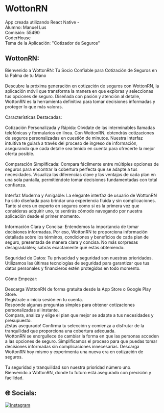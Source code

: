 # WottonRN
App creada utilizando React Native -<br>
Alumno: Manuel Lus<br>
Comisión: 55490<br>
CoderHouse<br>
Tema de la Aplicación: "Cotizador de Seguros"<br>


## WottonRN:
Bienvenido a WottonRN: Tu Socio Confiable para Cotización de Seguros en la Palma de tu Mano<br><br>Descubre la próxima generación en cotización de seguros con WottonRN, la aplicación móvil que transforma la manera en que exploras y seleccionas tus opciones de seguro. Diseñada con pasión y atención al detalle, WottonRN es la herramienta definitiva para tomar decisiones informadas y proteger lo que más valoras.<br><br>Características Destacadas:<br><br>Cotización Personalizada y Rápida: Olvídate de las interminables llamadas telefónicas y formularios en línea. Con WottonRN, obtendrás cotizaciones de seguros personalizadas en cuestión de minutos. Nuestra interfaz intuitiva te guiará a través del proceso de ingreso de información, asegurando que cada detalle sea tenido en cuenta para ofrecerte la mejor oferta posible.<br><br>Comparación Simplificada: Compara fácilmente entre múltiples opciones de seguros para encontrar la cobertura perfecta que se adapte a tus necesidades. Visualiza las diferencias clave y las ventajas de cada plan en una sola pantalla, permitiéndote tomar decisiones fundamentadas con total confianza.<br><br>Interfaz Moderna y Amigable: La elegante interfaz de usuario de WottonRN ha sido diseñada para brindar una experiencia fluida y sin complicaciones. Tanto si eres un experto en seguros como si es la primera vez que consideras adquirir uno, te sentirás cómodo navegando por nuestra aplicación desde el primer momento.<br><br>Información Clara y Concisa: Entendemos la importancia de tomar decisiones informadas. Por eso, WottonRN te proporciona información detallada sobre los términos, condiciones y beneficios de cada plan de seguro, presentada de manera clara y concisa. No más sorpresas desagradables; sabrás exactamente qué estás obteniendo.<br><br>Seguridad de Datos: Tu privacidad y seguridad son nuestras prioridades. Utilizamos las últimas tecnologías de seguridad para garantizar que tus datos personales y financieros estén protegidos en todo momento.<br><br>Cómo Empezar:<br><br>Descarga WottonRN de forma gratuita desde la App Store o Google Play Store.<br>Regístrate o inicia sesión en tu cuenta.<br>Responde algunas preguntas simples para obtener cotizaciones personalizadas al instante.<br>Compara, analiza y elige el plan que mejor se adapte a tus necesidades y presupuesto.<br>¡Estás asegurado! Confirma tu selección y comienza a disfrutar de la tranquilidad que proporciona una cobertura adecuada.<br>WottonRN se enorgullece de cambiar la forma en que las personas acceden a las opciones de seguro. Simplificamos el proceso para que puedas tomar decisiones informadas sin complicaciones innecesarias. Descarga WottonRN hoy mismo y experimenta una nueva era en cotización de seguros.<br><br>Tu seguridad y tranquilidad son nuestra prioridad número uno. <br>Bienvenido a WottonRN, donde tu futuro está asegurado con precisión y facilidad.


## 🌐 Socials:
[![Instagram](https://img.shields.io/badge/Instagram-%23E4405F.svg?logo=Instagram&logoColor=white)](https://instagram.com/Wotton.arg) 
